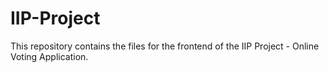 # IIP-Project

This repository contains the files for the frontend of the IIP Project - Online Voting Application.
